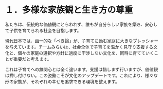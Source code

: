 # １．多様な家族観と生き方の尊重

私たちは、伝統的な価値観にとらわれず、誰もが自分らしい家族を築き、安心して子供を育てられる社会を目指します。

現代日本では、画一的な「べき論」が、子育てに励む家庭に大きなプレッシャーを与えています。チームみらいは、社会全体で子育てを温かく見守り支援する文化と、個々の家庭の選択や方針に過度に干渉しない文化を、同時に育てていくことが重要だと考えます。

これは子育てへの無関心とは全く違います。支援は惜しまず行いますが、価値観は押し付けない。この姿勢こそが文化のアップデートです。これにより、様々な形の家族が、それぞれの幸せを追求できる環境を整えます。